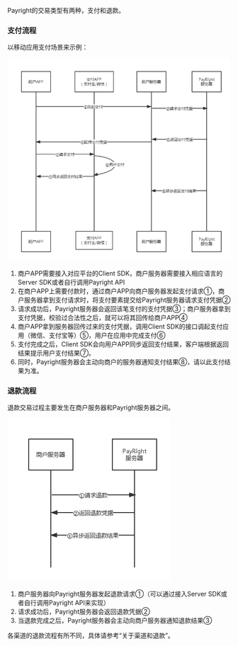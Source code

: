 Payright的交易类型有两种，支付和退款。


### 支付流程

以移动应用支付场景来示例：


![支付流程](image/charge.png)

































1. 商户APP需要接入对应平台的Client SDK，商户服务器需要接入相应语言的Server SDK或者自行调用Payright API
2. 在商户APP上需要付款时，通过商户APP向商户服务器发起支付请求①，商户服务器拿到支付请求时，将支付要素提交给Payright服务器请求支付凭据②
3. 请求成功后，Payright服务器会返回该笔支付的支付凭据③；商户服务器拿到支付凭据，校验过合法性之后，就可以将其回传给商户APP④
4. 商户APP拿到服务器回传过来的支付凭据，调用Client SDK的接口调起支付应用（微信、支付宝等）⑤，用户在应用中完成支付⑥
5. 支付完成之后，Client SDK会向用户APP同步返回支付结果，客户端根据返回结果提示用户支付结果⑦。
6. 同时，Payright服务器会主动向商户的服务器通知支付结果⑧，请以此支付结果为准。


### 退款流程

退款交易过程主要发生在商户服务器和Payright服务器之间。

![退款流程](image/refund.png)





















1. 商户服务器向Payright服务器发起退款请求①（可以通过接入Server SDK或者自行调用Payright API来实现）
2. 请求成功后，Payright服务器会返回退款凭据②
3. 当退款完成之后，Payright服务器会主动向商户服务器通知退款结果③

各渠道的退款流程有所不同，具体请参考“关于渠道和退款”。
